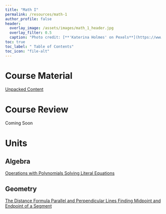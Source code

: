 ```yaml
---
title: "Math I"
permalink: /resources/math-1
author_profile: false
header:
  overlay_image: /assets/images/math_1_header.jpg
  overlay_filter: 0.5
  caption: "Photo credit: [**'Katerina Holmes' on Pexels**](https://www.pexels.com/photo/black-schoolboy-solving-math-examples-on-whiteboard-in-classroom-5905965/)"
toc: true
toc_label: " Table of Contents"
toc_icon: "file-alt"
---
```

<a href="/resources/">
  <span style="font-size: 48px; color: #00000;">
    <i class="fas fa-arrow-circle-left"> </i>
  </span>
</a> 

# Course Material
<a href="https://files.nc.gov/dpi/documents/files/2016-math1unpacking-revjune2019.pdf" target="_blank" class="btn btn--inverse btn--x-large">Unpacked Content</a>

# Course Review
Coming Soon
# Units
## Algebra
<a href="/resources/math-1/operations_with_polynomials" class="btn btn--inverse btn--x-large">Operations with Polynomials </a>
<a href="/resources/math-1/solving_literal_equations" class="btn btn--inverse btn--x-large">Solving Literal Equations </a>

## Geometry
<a href="/resources/math-1/the-distance-formula" class="btn btn--inverse btn--x-large">The Distance Formula </a>
<a href="/resources/math-1/parallel-and-perpendicular-lines" class="btn btn--inverse btn--x-large">Parallel and Perpendicular Lines </a>
<a href="/resources/math-1/finding-midpoint-and-endpoint-of-a-segment" class="btn btn--inverse btn--x-large">Finding Midpoint and Endpoint of a Segment </a>

